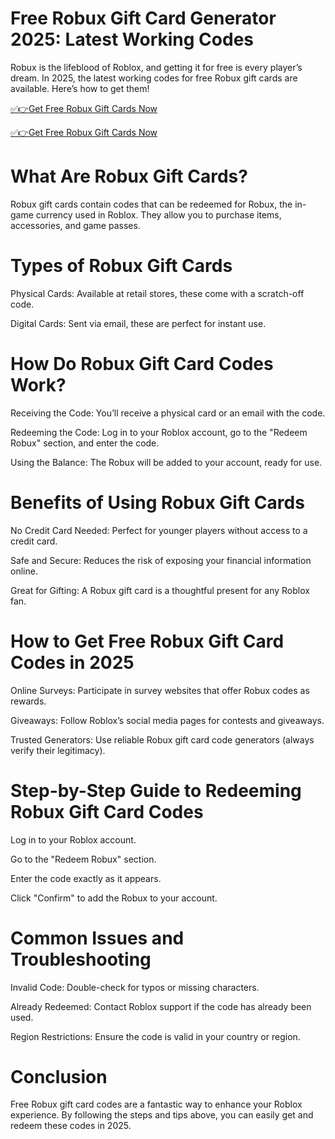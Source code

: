 # Free Robux Gift Card Generator 2025: Latest Working Codes
Robux is the lifeblood of Roblox, and getting it for free is every player’s dream. In 2025, the latest working codes for free Robux gift cards are available. Here’s how to get them!

[✅👉Get Free Robux Gift Cards Now](https://telegra.ph/Gift-Card-Link-02-19)

[✅👉Get Free Robux Gift Cards Now](https://telegra.ph/Gift-Card-Link-02-19)

# What Are Robux Gift Cards?
Robux gift cards contain codes that can be redeemed for Robux, the in-game currency used in Roblox. They allow you to purchase items, accessories, and game passes.

# Types of Robux Gift Cards

Physical Cards: Available at retail stores, these come with a scratch-off code.

Digital Cards: Sent via email, these are perfect for instant use.

# How Do Robux Gift Card Codes Work?

Receiving the Code: You’ll receive a physical card or an email with the code.

Redeeming the Code: Log in to your Roblox account, go to the "Redeem Robux" section, and enter the code.

Using the Balance: The Robux will be added to your account, ready for use.

# Benefits of Using Robux Gift Cards

No Credit Card Needed: Perfect for younger players without access to a credit card.

Safe and Secure: Reduces the risk of exposing your financial information online.

Great for Gifting: A Robux gift card is a thoughtful present for any Roblox fan.

# How to Get Free Robux Gift Card Codes in 2025

Online Surveys: Participate in survey websites that offer Robux codes as rewards.

Giveaways: Follow Roblox’s social media pages for contests and giveaways.

Trusted Generators: Use reliable Robux gift card code generators (always verify their legitimacy).

# Step-by-Step Guide to Redeeming Robux Gift Card Codes

Log in to your Roblox account.

Go to the "Redeem Robux" section.

Enter the code exactly as it appears.

Click "Confirm" to add the Robux to your account.

# Common Issues and Troubleshooting

Invalid Code: Double-check for typos or missing characters.

Already Redeemed: Contact Roblox support if the code has already been used.

Region Restrictions: Ensure the code is valid in your country or region.

# Conclusion
Free Robux gift card codes are a fantastic way to enhance your Roblox experience. By following the steps and tips above, you can easily get and redeem these codes in 2025.
